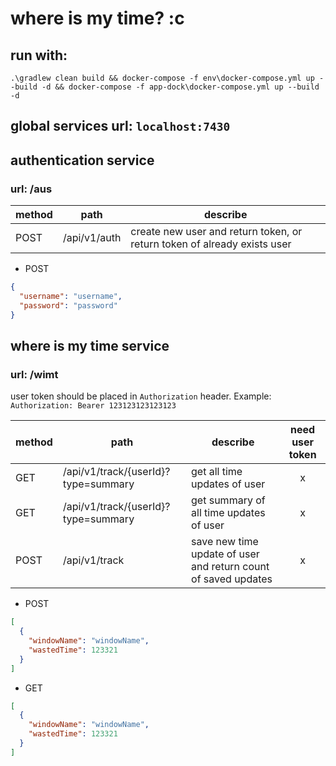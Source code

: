 # where is my time? :c

## run with:
`.\gradlew clean build && docker-compose -f env\docker-compose.yml up --build -d && docker-compose -f app-dock\docker-compose.yml up --build -d`

## global services url: `localhost:7430`

## authentication service
### url: /aus
| method | path | describe |
| ------ | ---- | -------- |
| POST   | /api/v1/auth | create new user and return token, or return token of already exists user |

- POST
```json
{
  "username": "username",
  "password": "password"
}
```

## where is my time service
### url: /wimt

user token should be placed in `Authorization` header. Example:
`Authorization: Bearer 123123123123123`

| method | path | describe | need user token |
| ------ | ---- | -------- |:---------------:|
| GET    | /api/v1/track/{userId}?type=summary | get all time updates of user | x |
| GET    | /api/v1/track/{userId}?type=summary | get summary of all time updates of user | x |
| POST   | /api/v1/track | save new time update of user and return count of saved updates | x |

- POST
```json
[
  {
    "windowName": "windowName",
    "wastedTime": 123321
  }
]
```
- GET
```json
[
  {
    "windowName": "windowName",
    "wastedTime": 123321
  }
]
```
